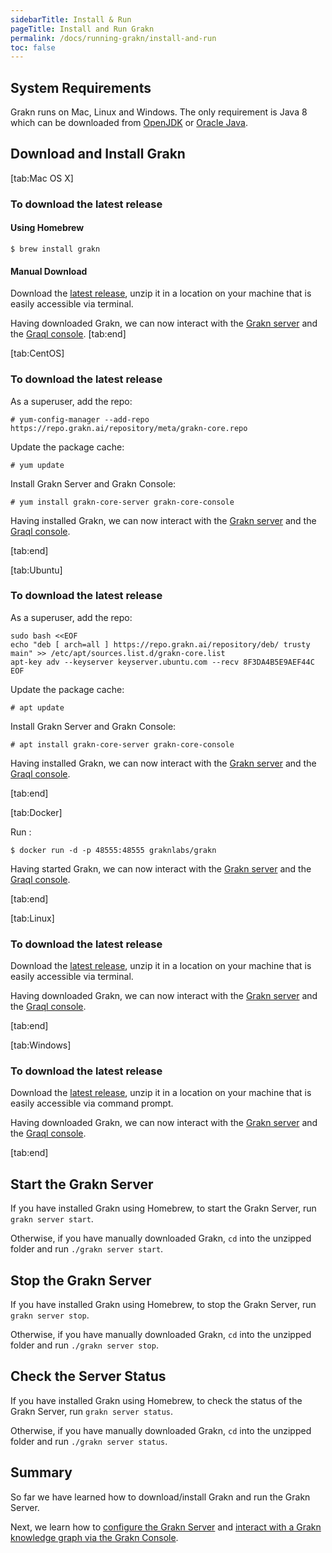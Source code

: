 ```yaml
---
sidebarTitle: Install & Run
pageTitle: Install and Run Grakn
permalink: /docs/running-grakn/install-and-run
toc: false
---
```


## System Requirements
Grakn runs on Mac, Linux and Windows. The only requirement is Java 8 which can be downloaded from [OpenJDK](http://openjdk.java.net/install/) or [Oracle Java](https://www.oracle.com/technetwork/java/javase/downloads/jdk8-downloads-2133151.html).


## Download and Install Grakn
<div class="tabs light">
[tab:Mac OS X]

### To download the latest release
#### Using Homebrew
```
$ brew install grakn
```
#### Manual Download
Download the [latest release](https://grakn.ai/download?os=mac_os_x#core), unzip it in a location on your machine that is easily accessible via terminal.

Having downloaded Grakn, we can now interact with the [Grakn server](#start-the-grakn-server) and the [Graql console](/docs/running-grakn/console).
[tab:end]

[tab:CentOS]

### To download the latest release

As a superuser, add the repo:
```
# yum-config-manager --add-repo https://repo.grakn.ai/repository/meta/grakn-core.repo
```

Update the package cache:
```
# yum update
```

Install Grakn Server and Grakn Console:
```
# yum install grakn-core-server grakn-core-console
```

Having installed Grakn, we can now interact with the [Grakn server](#start-the-grakn-server) and the [Graql console](/docs/running-grakn/console).

[tab:end]

[tab:Ubuntu]

### To download the latest release

As a superuser, add the repo:
```
sudo bash <<EOF
echo "deb [ arch=all ] https://repo.grakn.ai/repository/deb/ trusty main" >> /etc/apt/sources.list.d/grakn-core.list
apt-key adv --keyserver keyserver.ubuntu.com --recv 8F3DA4B5E9AEF44C
EOF
```

Update the package cache:
```
# apt update
```

Install Grakn Server and Grakn Console:
```
# apt install grakn-core-server grakn-core-console
```

Having installed Grakn, we can now interact with the [Grakn server](#start-the-grakn-server) and the [Graql console](/docs/running-grakn/console).

[tab:end]

[tab:Docker]

Run :
```
$ docker run -d -p 48555:48555 graknlabs/grakn
```


Having started Grakn, we can now interact with the [Grakn server](#start-the-grakn-server) and the [Graql console](/docs/running-grakn/console).

[tab:end]

[tab:Linux]

### To download the latest release
Download the [latest release](https://grakn.ai/download?os=linux#core), unzip it in a location on your machine that is easily accessible via terminal.

Having downloaded Grakn, we can now interact with the [Grakn server](#start-the-grakn-server) and the [Graql console](/docs/running-grakn/console).

[tab:end]

[tab:Windows]

### To download the latest release
Download the [latest release](https://grakn.ai/download?os=windows#core), unzip it in a location on your machine that is easily accessible via command prompt.

Having downloaded Grakn, we can now interact with the [Grakn server](#start-the-grakn-server) and the [Graql console](/docs/running-grakn/console).

[tab:end]
</div>

## Start the Grakn Server
If you have installed Grakn using Homebrew, to start the Grakn Server, run `grakn server start`.

Otherwise, if you have manually downloaded Grakn, `cd` into the unzipped folder and run `./grakn server start`.

## Stop the Grakn Server
If you have installed Grakn using Homebrew, to stop the Grakn Server, run `grakn server stop`.

Otherwise, if you have manually downloaded Grakn, `cd` into the unzipped folder and run `./grakn server stop`.

## Check the Server Status
If you have installed Grakn using Homebrew, to check the status of the Grakn Server, run `grakn server status`.

Otherwise, if you have manually downloaded Grakn, `cd` into the unzipped folder and run `./grakn server status`.

## Summary
So far we have learned how to download/install Grakn and run the Grakn Server.

Next, we learn how to [configure the Grakn Server](/docs/running-grakn/configuration) and [interact with a Grakn knowledge graph via the Grakn Console](/docs/running-grakn/console).